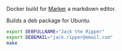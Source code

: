 Docker build for [Marker](https://github.com/fabiocolacio/Marker) a markdown editor.

Builds a deb package for Ubuntu.

```bash
export DEBFULLNAME="Jack the Ripper"
export DEBEMAIL="jack.ripper@email.com"
make
```
